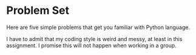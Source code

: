 # Problem Set

Here are five simple problems that get you familiar with Python language.

I have to admit that my coding style is weird and messy, at least in this assignment. I promise this will not happen when working in a group.
